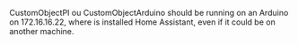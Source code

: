 CustomObjectPI ou CustomObjectArduino should be running on an Arduino on 172.16.16.22, where is installed Home Assistant, even if it could be on another machine.
